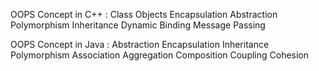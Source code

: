 OOPS Concept in C++ :
Class
Objects
Encapsulation
Abstraction
Polymorphism
Inheritance
Dynamic Binding
Message Passing

OOPS Concept in Java :
Abstraction
Encapsulation
Inheritance
Polymorphism
Association
Aggregation
Composition
Coupling
Cohesion
